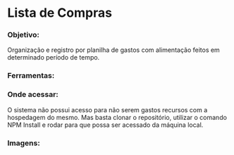 <h1>Lista de Compras</h1>

<h3>Objetivo:</h3>
<p>Organização e registro por planilha de gastos com alimentação feitos em determinado período de tempo.</p>

<h3>Ferramentas:</h3>

<h3>Onde acessar:</h3>
<p>O sistema não possui acesso para não serem gastos recursos com a hospedagem do mesmo. Mas basta clonar o repositório, utilizar o comando NPM Install e rodar para que possa ser acessado da máquina local.</p>

<h3>Imagens:</h3>
